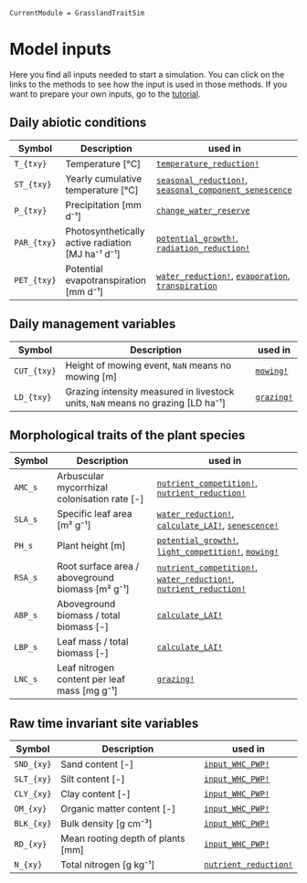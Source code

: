 ```@meta
CurrentModule = GrasslandTraitSim
```

# Model inputs

Here you find all inputs needed to start a simulation. You can click on the links to the methods to see how the input is used in those methods. If you want to prepare your own inputs, go to the [tutorial](@ref "How to prepare the input data to start a simulation").

## Daily abiotic conditions
| Symbol        | Description                                       | used in                                                                    |
| ------------- | ------------------------------------------------- | -------------------------------------------------------------------------- |
| ``T_{txy}``   | Temperature [°C]                                  | [`temperature_reduction!`](@ref)                                           |
| ``ST_{txy}``  | Yearly cumulative temperature [°C]                | [`seasonal_reduction!`](@ref), [`seasonal_component_senescence`](@ref)     |
| ``P_{txy}``   | Precipitation [mm d⁻¹]                            | [`change_water_reserve`](@ref)                                             |
| ``PAR_{txy}`` | Photosynthetically active radiation [MJ ha⁻¹ d⁻¹] | [`potential_growth!`](@ref), [`radiation_reduction!`](@ref)                |
| ``PET_{txy}`` | Potential evapotranspiration [mm d⁻¹]             | [`water_reduction!`](@ref), [`evaporation`](@ref), [`transpiration`](@ref) |

## Daily management variables
| Symbol        | Description                                                                     | used in                                  
| ------------- | ------------------------------------------------------------------------------- | -------------------|
| ``CUT_{txy}`` | Height of mowing event, `NaN` means no mowing [m]                               | [`mowing!`](@ref)  |
| ``LD_{txy}``  | Grazing intensity measured in livestock units, `NaN` means no grazing [LD ha⁻¹] | [`grazing!`](@ref) |

## Morphological traits of the plant species
| Symbol    | Description                                      | used in                                                                                    |
| --------- | ------------------------------------------------ | ------------------------------------------------------------------------------------------ |
| ``AMC_s`` | Arbuscular mycorrhizal colonisation rate [-]     | [`nutrient_competition!`](@ref), [`nutrient_reduction!`](@ref)                             |
| ``SLA_s`` | Specific leaf area [m² g⁻¹]                      | [`water_reduction!`](@ref), [`calculate_LAI!`](@ref), [`senescence!`](@ref)                |
| ``PH_s``  | Plant height [m]                                 | [`potential_growth!`](@ref), [`light_competition!`](@ref), [`mowing!`](@ref)               |
| ``RSA_s`` | Root surface area / aboveground biomass [m² g⁻¹] | [`nutrient_competition!`](@ref), [`water_reduction!`](@ref), [`nutrient_reduction!`](@ref) |
| ``ABP_s`` | Aboveground biomass / total biomass [-]          | [`calculate_LAI!`](@ref)                                                                   |
| ``LBP_s`` | Leaf mass / total biomass [-]                    | [`calculate_LAI!`](@ref)                                                                   |
| ``LNC_s`` | Leaf nitrogen content per leaf mass [mg g⁻¹]     | [`grazing!`](@ref)                                                                         |
    
## Raw time invariant site variables
| Symbol       | Description                       | used in                       |
| ------------ | --------------------------------- | --------------------------    |
| ``SND_{xy}`` | Sand content [-]                  | [`input_WHC_PWP!`](@ref)      |
| ``SLT_{xy}`` | Silt content [-]                  | [`input_WHC_PWP!`](@ref)      |
| ``CLY_{xy}`` | Clay content [-]                  | [`input_WHC_PWP!`](@ref)      |
| ``OM_{xy}``  | Organic matter content [-]        | [`input_WHC_PWP!`](@ref)      |
| ``BLK_{xy}`` | Bulk density [g cm⁻³]             | [`input_WHC_PWP!`](@ref)      |
| ``RD_{xy}``  | Mean rooting depth of plants [mm] | [`input_WHC_PWP!`](@ref)      |
| ``N_{xy}``   | Total nitrogen [g kg⁻¹]           | [`nutrient_reduction!`](@ref) |
